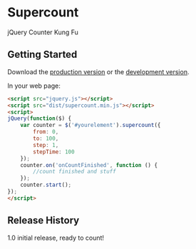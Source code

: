 # Supercount

jQuery Counter Kung Fu

## Getting Started

Download the [production version][min] or the [development version][max].

[min]: https://raw.github.com/luschn/jquery-supercount/master/dist/jquery.supercount.min.js
[max]: https://raw.github.com/luschn/jquery-supercount/master/dist/jquery.supercount.js

In your web page:

```html
<script src="jquery.js"></script>
<script src="dist/supercount.min.js"></script>
<script>
jQuery(function($) {
	var counter = $('#yourelement').supercount({
		from: 0,
		to: 100,
		step: 1,
		stepTime: 100
	});
	counter.on('onCountFinished', function () {
		//count finished and stuff
	});
	counter.start();
});
</script> 
```
## Release History
1.0 initial release, ready to count!